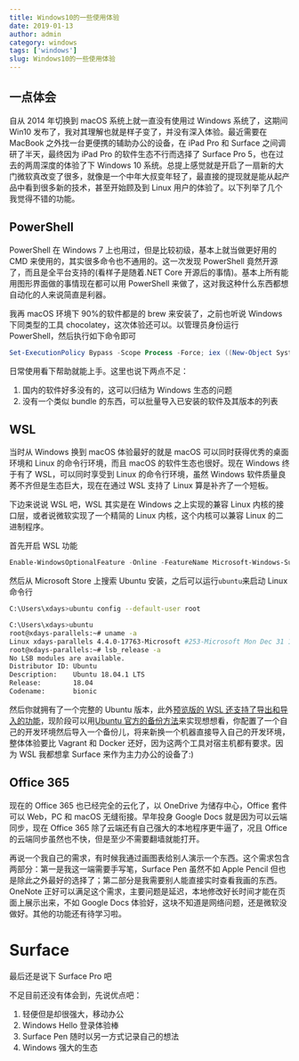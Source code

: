 ```yaml
---
title: Windows10的一些使用体验
date: 2019-01-13
author: admin
category: windows
tags: ['windows']
slug: Windows10的一些使用体验
---
```


## 一点体会

自从 2014 年切换到 macOS 系统上就一直没有使用过 Windows 系统了，这期间 Win10 发布了，我对其理解也就是样子变了，并没有深入体验。最近需要在 MacBook 之外找一台更便携的辅助办公的设备，在 iPad Pro 和 Surface 之间调研了半天，最终因为 iPad Pro 的软件生态不行而选择了 Surface Pro 5，也在过去的两周深度的体验了下 Windows 10 系统。总提上感觉就是开启了一扇新的大门微软真改变了很多，就像是一个中年大叔变年轻了，最直接的提现就是能从起产品中看到很多新的技术，甚至开始顾及到 Linux 用户的体验了。以下列举了几个我觉得不错的功能。

## PowerShell

PowerShell 在 Windows 7 上也用过，但是比较初级，基本上就当做更好用的 CMD 来使用的，其实很多命令也不通用的。这一次发现 PowerShell 竟然开源了，而且是全平台支持的(看样子是随着.NET Core 开源后的事情)。基本上所有能用图形界面做的事情现在都可以用 PowerShell 来做了，这对我这种什么东西都想自动化的人来说简直是利器。

我再 macOS 环境下 90%的软件都是的 brew 来安装了，之前也听说 Windows 下同类型的工具 chocolatey，这次体验还可以。以管理员身份运行 PowerShell，然后执行如下命令即可

```powershell
Set-ExecutionPolicy Bypass -Scope Process -Force; iex ((New-Object System.Net.WebClient).DownloadString('https://chocolatey.org/install.ps1'))
```

日常使用看下帮助就能上手。这里也说下两点不足：

1. 国内的软件好多没有的，这可以归结为 Windows 生态的问题
2. 没有一个类似 bundle 的东西，可以批量导入已安装的软件及其版本的列表

## WSL

当时从 Windows 换到 macOS 体验最好的就是 macOS 可以同时获得优秀的桌面环境和 Linux 的命令行环境，而且 macOS 的软件生态也很好。现在 Windows 终于有了 WSL，可以同时享受到 Linux 的命令行环境，虽然 Windows 软件质量良莠不齐但是生态巨大，现在在通过 WSL 支持了 Linux 算是补齐了一个短板。

下边来说说 WSL 吧，WSL 其实是在 Windows 之上实现的兼容 Linux 内核的接口层，或者说微软实现了一个精简的 Linux 内核，这个内核可以兼容 Linux 的二进制程序。

首先开启 WSL 功能

```powershell
Enable-WindowsOptionalFeature -Online -FeatureName Microsoft-Windows-Subsystem-Linux
```

然后从 Microsoft Store 上搜索 Ubuntu 安装，之后可以运行`ubuntu`来启动 Linux 命令行

```bash
C:\Users\xdays>ubuntu config --default-user root

C:\Users\xdays>ubuntu
root@xdays-parallels:~# uname -a
Linux xdays-parallels 4.4.0-17763-Microsoft #253-Microsoft Mon Dec 31 17:49:00 PST 2018 x86_64 x86_64 x86_64 GNU/Linux
root@xdays-parallels:~# lsb_release -a
No LSB modules are available.
Distributor ID: Ubuntu
Description:    Ubuntu 18.04.1 LTS
Release:        18.04
Codename:       bionic
```

然后你就拥有了一个完整的 Ubuntu 版本，此外[预览版的 WSL 还支持了导出和导入的功能](https://docs.microsoft.com/en-us/windows/wsl/release-notes#build-18305)，现阶段可以用[Ubuntu 官方的备份方法](https://help.ubuntu.com/community/BackupYourSystem/TAR)来实现想想看，你配置了一个自己的开发环境然后导入一个备份儿，将来新换一个机器直接导入自己的开发环境，整体体验要比 Vagrant 和 Docker 还好，因为这两个工具对宿主机都有要求。因为 WSL 我都想拿 Surface 来作为主力办公的设备了:)

## Office 365

现在的 Office 365 也已经完全的云化了，以 OneDrive 为储存中心，Office 套件可以 Web，PC 和 macOS 无缝衔接。早年投身 Google Docs 就是因为可以云端同步，现在 Office 365 除了云端还有自己强大的本地程序更牛逼了，况且 Office 的云端同步虽然也不快，但是至少不需要翻墙就能打开。

再说一个我自己的需求，有时候我通过画图表给别人演示一个东西。这个需求包含两部分：第一是我这一端需要手写笔，Surface Pen 虽然不如 Apple Pencil 但也是除此之外最好的选择了；第二部分是我需要别人能直接实时查看我画的东西。OneNote 正好可以满足这个需求，主要问题是延迟，本地修改好长时间才能在页面上展示出来，不如 Google Docs 体验好，这块不知道是网络问题，还是微软没做好。其他的功能还有待学习啦。

# Surface

最后还是说下 Surface Pro 吧

不足目前还没有体会到，先说优点吧：

1. 轻便但是却很强大，移动办公
2. Windows Hello 登录体验棒
3. Surface Pen 随时以另一方式记录自己的想法
4. Windows 强大的生态
